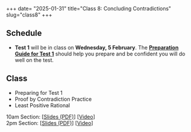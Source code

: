 +++
date= "2025-01-31"
title="Class 8: Concluding Contradictions"
slug="class8"
+++

## Schedule

- **Test 1** will be in class on **Wednesday, 5 February**. The 
[**Preparation Guide for Test 1**](/docs/preptest1.pdf) should help you prepare and be confident you will do well on the test.

## Class

- Preparing for Test 1
- Proof by Contradiction Practice
- Least Positive Rational

10am Section: [[Slides (PDF)](https://www.dropbox.com/scl/fi/gyhknczk8f6s9rah1ee28/cs2120-class08-dave.pdf?rlkey=vdz9wmhssbtfqfxj449twb1ro&dl=0)] [[Video](https://uva.hosted.panopto.com/Panopto/Pages/Viewer.aspx?id=36632b91-f168-438f-b07b-b27600f721e5)]  
2pm Section: [[Slides (PDF)](https://virginia.box.com/s/ce6ixt3osx7x4ume85fprt3ffeqp315a)] [[Video](https://uva.hosted.panopto.com/Panopto/Pages/Viewer.aspx?id=ea89a682-aec1-47b8-a55b-b27601392575)]